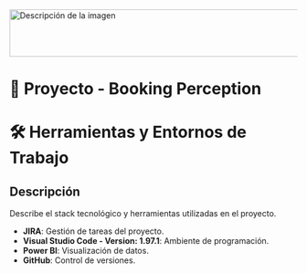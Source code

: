 <image src="docs/images/encabezado.png" alt="Descripción de la imagen" width="800" height="83">

#
# 📖 Proyecto - Booking Perception

# 🛠️ Herramientas y Entornos de Trabajo
## Descripción
Describe el stack tecnológico y herramientas utilizadas en el proyecto.
- **JIRA**: Gestión de tareas del proyecto.
- **Visual Studio Code - Version: 1.97.1**: Ambiente de programación.
- **Power BI**: Visualización de datos.
- **GitHub**: Control de versiones.